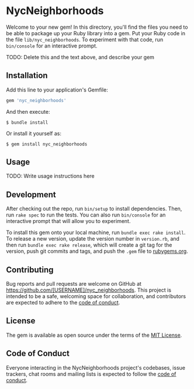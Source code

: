 # NycNeighborhoods

Welcome to your new gem! In this directory, you'll find the files you need to be able to package up your Ruby library into a gem. Put your Ruby code in the file `lib/nyc_neighborhoods`. To experiment with that code, run `bin/console` for an interactive prompt.

TODO: Delete this and the text above, and describe your gem

## Installation

Add this line to your application's Gemfile:

```ruby
gem 'nyc_neighborhoods'
```

And then execute:

    $ bundle install

Or install it yourself as:

    $ gem install nyc_neighborhoods

## Usage

TODO: Write usage instructions here

## Development

After checking out the repo, run `bin/setup` to install dependencies. Then, run `rake spec` to run the tests. You can also run `bin/console` for an interactive prompt that will allow you to experiment.

To install this gem onto your local machine, run `bundle exec rake install`. To release a new version, update the version number in `version.rb`, and then run `bundle exec rake release`, which will create a git tag for the version, push git commits and tags, and push the `.gem` file to [rubygems.org](https://rubygems.org).

## Contributing

Bug reports and pull requests are welcome on GitHub at https://github.com/[USERNAME]/nyc_neighborhoods. This project is intended to be a safe, welcoming space for collaboration, and contributors are expected to adhere to the [code of conduct](https://github.com/[USERNAME]/nyc_neighborhoods/blob/master/CODE_OF_CONDUCT.md).


## License

The gem is available as open source under the terms of the [MIT License](https://opensource.org/licenses/MIT).

## Code of Conduct

Everyone interacting in the NycNeighborhoods project's codebases, issue trackers, chat rooms and mailing lists is expected to follow the [code of conduct](https://github.com/[USERNAME]/nyc_neighborhoods/blob/master/CODE_OF_CONDUCT.md).
